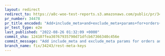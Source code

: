 ```yaml
---
layout: redirect
redirect_to: https://a8c-woo-test-reports.s3.amazonaws.com/public/pr/34478/e2e/index.html
pr_number: 34478
pr_title_encoded: "Add+include_meta+and+exclude_meta+params+for+orders+and+products"
pr_test_type: e2e
last_published: "2022-08-26 01:32:09 +0000"
commit_sha: 124107fea30767935790d71dfcb67366340c456e
commit_message: "Add include_meta and exclude_meta params for orders and products"
branch_name: fix/34243/rest-meta-keys
---
```

